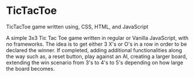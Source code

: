 # TicTacToe
TicTacToe game written using, CSS, HTML, and JavaScript

A simple 3x3 Tic Tac Toe game written in regular or Vanilla JavaScript, with no frameworks.
The idea is to get either 3 X's or O's in a row in order to be declared the winner.
If completed, adding additional functionalities along the way such as, a reset button, play against an AI, creating a larger board, extending the win scenario from 3's to 4's to 5's depending on how large the board becomes.
